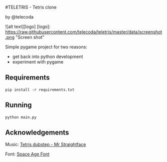 #TELETRIS - Tetris clone

by @telecoda

![alt text][logo]
[logo]: https://raw.githubusercontent.com/telecoda/teletris/master/data/screenshot.png "Screen shot"

Simple pygame project for two reasons:

- get back into python development
- experiment with pygame


## Requirements

    pip install -r requirements.txt

## Running

    python main.py


## Acknowledgements

Music: [Tetris dubstep - Mr Straightface](https://soundcloud.com/kaseythompson/tetris-dubstep-remix-free)

Font: [Space Age Font](http://www.1001freefonts.com/space_age.font)
